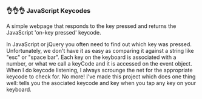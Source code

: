 ### 👌👌👌 JavaScript Keycodes

A simple webpage that responds to the key pressed and returns the JavaScript 'on-key pressed' keycode.

In JavaScript or jQuery you often need to find out which key was pressed. Unfortunately, we don't have it as easy as comparing it against a string like "esc" or "space bar". Each key on the keyboard is associated with a number, or what we call a keyCode and it is accessed on the event object. When I do keycode listening, I always scrounge the net for the appropriate keycode to check for. No more! I've made this project which does one thing well: tells you the asociated keycode and key when you tap any key on your keyboard.
